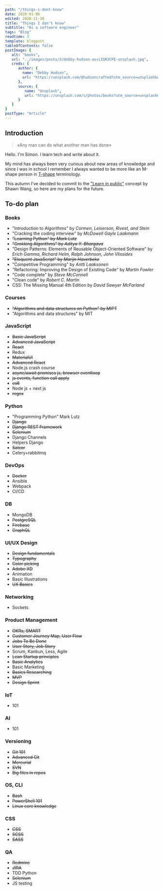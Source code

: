 ```yaml
---
path: "/things-i-dont-know"
date: 2020-01-06
edited: 2020-11-30
title: "Things I don't know"
subtitle: "As a software engineer"
tags: "Blog"
readtime: 3
template: blogpost
tableOfContents: false
postImage: {
   alt: "books",
   url: "../images/posts/3/debby-hudson-asviIGR3CPE-unsplash.jpg",
   creds: {
      author: {
        name: "Debby Hudson",
        url: "https://unsplash.com/@hudsoncrafted?utm_source=unsplash&utm_medium=referral&utm_content=creditCopyText"
      },
      source: {
         name: "Unsplash",
         url: "https://unsplash.com/s/photos/books?utm_source=unsplash&utm_medium=referral&utm_content=creditCopyText)"
      }
   } 
}
postType: "Article"
---
```


## Introduction

> «Any man can do what another man has done»

Hello. I'm Simon. I learn tech and write about it.

My mind has always been very curious about new areas of knowledge and since I was in school I remember I always wanted to be more like an M-shape person in [T-shape](https://medium.com/@jchyip/why-t-shaped-people-e8706198e437) terminology.

This autumn I've decided to commit to the ["Learn in public"](https://www.swyx.io/writing/learn-in-public/) concept by Shawn Wang, so here are my plans for the future.

## To-do plan

### Books

- "Introduction to Algorithms" by *Cormen, Leiserson, Rivest, and Stein*
- "Cracking the coding interview" by *McDowell Gayle Laakmann*
- ~~"Learning Python" by *Mark Lutz*~~
- ~~"Grokking Algorithms" by *Aditya Y. Bhargava*~~
- "Design Patterns: Elements of Reusable Object-Oriented Software" by *Erich Gamma, Richard Helm, Ralph Johnson, John Vlissides*
- ~~"Eloquent JavaScript" by *Marijn Haverbeke*~~
- "Competitive Programming" by *Antti Laaksonen*
- "Refactoring: Improving the Design of Existing Code" by *Martin Fowler*
- "Code complete" by *Steve McConnell*
- "Clean code" by *Robert C. Martin*
- CSS: The Missing Manual 4th Edition by *David Sawyer McFarland*

### Courses

- ~~"Algorithms and data structures on Python" by MIPT~~
- "Algorithms and data structures" by MIT

### JavaScript

- ~~Basic JavaScript~~
- ~~Advanced JavaScript~~
- ~~React~~
- Redux
- ~~MaterialUI~~
- ~~Advanced React~~
- Node.js crash course
- ~~async/await promises js, browser eventloop~~
- ~~js events, function call apply~~
- ~~es6~~
- Node js + next js
- ~~regex~~

### Python

- "Programming Python" Mark Lutz
- ~~Django~~
- ~~Django REST Framework~~
- ~~Selenium~~
- Django Channels
- Helpers Django
- ~~Saleor~~
- Celery+rabbitmq

### DevOps

- ~~Docker~~
- Ansible
- Webpack
- CI/CD

### DB

- MongoDB
- ~~PostgreSQL~~
- ~~Firebase~~
- ~~GraphQL~~

### UI/UX Design

- ~~Design fundamentals~~
- ~~Typography~~
- ~~Color picking~~
- ~~Adobe XD~~
- Animation
- Basic Illustrations
- ~~UX Basics~~

### Networking

- Sockets

### Product Management

- ~~OKRs, SMART~~
- ~~Customer Journey Map, User Flow~~
- ~~Jobs To Be Done~~
- ~~User Story, Job Story~~
- Scrum, Kanbun, Less, Agile
- ~~Lean Startup principles~~
- ~~Basic Analytics~~
- Basic Marketing
- ~~Basics Researching~~
- ~~MVP~~
- ~~Design Sprint~~

### IoT

- 101

### AI

- 101

### Versioning

- ~~Git 101~~
- ~~Advanced Git~~
- ~~Mercurial~~
- ~~SVN~~
- ~~Big files in repos~~

### OS, CLI

- ~~Bash~~
- ~~PowerShell 101~~
- ~~Linux core knowledge~~

### CSS

- ~~CSS~~
- ~~SCSS~~
- ~~SASS~~

### QA

- ~~Redmine~~
- ~~JIRA~~
- TDD Python
- ~~Selenium~~
- JS testing
